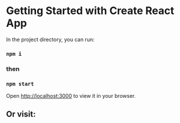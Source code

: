 # Getting Started with Create React App

In the project directory, you can run:
### `npm i`

### then

### `npm start`

Open [http://localhost:3000](http://localhost:3000) to view it in your browser.

## Or visit: